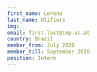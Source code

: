 ```yaml
---
first_name: Lorena
last_name: Olifiers
img: 
email: first.last@imp.ac.at
country: Brazil
member_from: July 2020
member_till: September 2020
position: Intern
---
```

